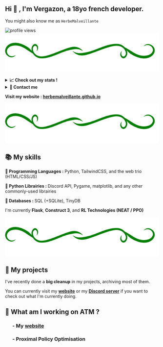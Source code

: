 <h2>Hi 👋 , I'm Vergazon, a 18yo french developer.</h2>
You might also know me as <code>HerbeMalveillante</code>

![profile views](https://komarev.com/ghpvc/?username=herbemalveillante&label=Profile%20views&color=0e75b6&style=flat)
<img alt="fancy demarcation" src="static/line.png">

<details>
<summary><b>📈 Check out my stats !</b></summary>
<img alt = "GitHub Stats" src="https://github-readme-stats.vercel.app/api?username=HerbeMalveillante&show_icons=true&theme=dark">

[![trophy](https://github-profile-trophy.vercel.app/?username=HerbeMalveillante&&theme=darkhub)](https://github.com/ryo-ma/github-profile-trophy)
<img alt = "Top Language" src="https://github-readme-stats.vercel.app/api/top-langs/?username=HerbeMalveillante&hide_border=false&title_color=C9D1D9&text_color=8B948D&layout=compact&bg_color=0D1117&theme=dark">

<a href="https://wakatime.com"><img src="https://wakatime.com/share/@635b4c51-3103-41e6-85f8-609ac1cf13e0/b433bad7-2a24-43cd-83cc-96a1d1d9d132.png" />
<a href="https://wakatime.com"><img src="https://wakatime.com/share/@635b4c51-3103-41e6-85f8-609ac1cf13e0/fc12ba77-97b8-4a44-a26e-c2b6d14c266b.png" /></a>

</details>

<details>
<summary><b>📩 Contact me</b></summary
<ul>
<li>💬 Discord : <code>Vergazon#5844</code> or <a href="https://discord.gg/6Qu3FdvHYz">my server</a></li> </li>
<li>🦜 Twitter : <a href="https://twitter.com/P4CO3">P4CO3</a></li>
<li>🎥 Youtube : <a href="https://www.youtube.com/channel/UC0qAWS1GcM8_cRLoPtLgNHA">@herbemalveillante</a></li>
</ul>

</details>

<b>Visit my website : <a href="https://herbemalveillante.github.io/">herbemalveillante.github.io</a></b>

<img alt="fancy demarcation" src="static/line.png">

<h2>📚 My skills</h2>

<p><b>🦾 Programming Languages : </b>Python, TailwindCSS, and the web trio (HTML/CSS/JS)</p>
<p><b>🐍 Python Librairies : </b>Discord API, Pygame, matplotlib, and any other commonly-used librairies</p>
<p><b>💾 Databases : </b>SQL (+SQLite), TinyDB</p>

<p>I'm currently <b>Flask</b>, <b>Construct 3</b>, and <b>RL Technologies (NEAT / PPO)</b></p>

<img alt="fancy demarcation" src="static/line.png">

<h2>🚩 My projects</h2>

<p>I've recently done a <b>big cleanup</b> in my projects, archiving most of them.</p>
<p>You can currently visit my <b><a href="https://herbemalveillante.github.io">website</b></a> or my <b><a href="https://discord.gg/6Qu3FdvHYz">Discord server</b></a> if you want to check out what I'm currently doing.</p>

<h2>👷 What am I working on ATM ?</h2>

<ul>
<h3>- My <a href="https://herbemalveillante.github.io">website</a></h3>
<h3>- Proximal Policy Optimisation</h3>
</ul>
